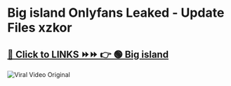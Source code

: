 
 # Big island Onlyfans Leaked - Update Files xzkor

## <h2><a href="https://clipsfans.com/Big_island&ref=git">🔗 Click to LINKS ⏩⏩ 👉 🟢 Big island </a></h2>

<a href="https://clipsfans.com/Big_island&ref=git" rel="nofollow" data-target="animated-image.originalLink"><img src="https://i.ibb.co.com/xMMVF88/686577567.gif" alt="Viral Video Original" style="max-width: 100%; display: inline-block;" data-target="animated-image.originalImage"></a>


